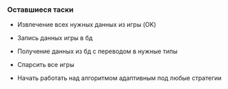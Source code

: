 ### Оставшиеся таски
- Извлечение всех нужных данных из игры (OK)
- Запись данных игры в бд
- Получение данных из бд с переводом в нужные типы
- Спарсить все игры

- Начать работать над алгоритмом адаптивным под любые стратегии
